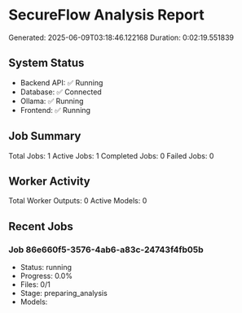 # SecureFlow Analysis Report
Generated: 2025-06-09T03:18:46.122168
Duration: 0:02:19.551839

## System Status
- Backend API: ✅ Running
- Database: ✅ Connected
- Ollama: ✅ Running
- Frontend: ✅ Running

## Job Summary
Total Jobs: 1
Active Jobs: 1
Completed Jobs: 0
Failed Jobs: 0

## Worker Activity
Total Worker Outputs: 0
Active Models: 0

## Recent Jobs

### Job 86e660f5-3576-4ab6-a83c-24743f4fb05b
- Status: running
- Progress: 0.0%
- Files: 0/1
- Stage: preparing_analysis
- Models: 
